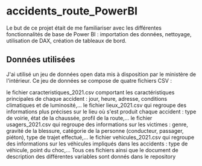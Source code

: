 # accidents_route_PowerBI

Le but de ce projet était de me familiariser avec les différentes fonctionnalités de base de Power BI : importation des données, nettoyage, utilisation de DAX, création de tableaux de bord.

## Données utilisées

J'ai utilisé un jeu de données open data mis à disposition par le ministère de l'intérieur. Ce jeu de données se compose de quatre fichiers CSV :

le fichier caracteristiques_2021.csv comportant les caractéristiques principales de chaque accident : jour, heure, adresse, conditions climatiques et de luminosité,...
le fichier lieux_2021.csv qui regroupe des informations plus précises sur le lieu où s'est produit chaque accident : type de voirie, état de la chaussée, profil de la route,...
le fichier usagers_2021.csv qui regroupe des informations sur les victimes : genre, gravité de la blessure, catégorie de la personne (conducteur, passager, piéton), type de trajet effectué,...
le fichier vehicules_2021.csv qui regroupe des informations sur les véhicules impliqués dans les accidents : type de véhicule, point du choc,...
Tous ces fichiers ainsi que le document de description des différentes variables sont donnés dans le repository
